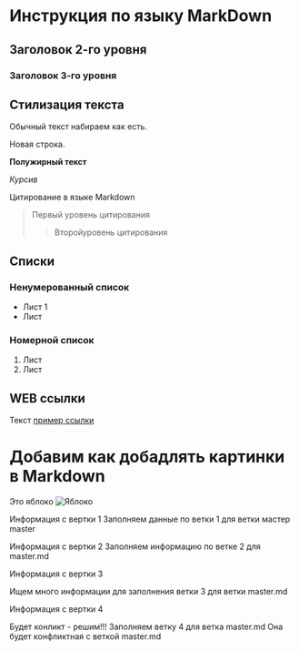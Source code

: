 # Инструкция по языку MarkDown

## Заголовок 2-го уровня
### Заголовок 3-го уровня

## Стилизация текста
Обычный текст набираем как есть.

Новая строка.

**Полужирный текст**

*Курсив*

Цитирование в языке Markdown
> Первый уровень цитирования
>> Второйуровень цитирования

## Списки
### Ненумерованный список
* Лист 1
* Лист

### Номерной список
1. Лист
2. Лист

## WEB ссылки
Текст [пример ссылки](http.example.com "Всплывающая подсказка")

# Добавим как добадлять картинки в Markdown

Это яблоко
![Яблоко](food.jpg)

Информация с вертки 1
Заполняем данные по ветки 1 для ветки мастер master

Информация с вертки 2
Заполняем информацию по ветке 2 для master.md

Информация с вертки 3

Ищем много информации для заполнения ветки 3 для ветки master.md

Информация с вертки 4

Будет конликт - решим!!!
Заполняем ветку 4 для ветка master.md
Она будет конфликтная с веткой master.md
